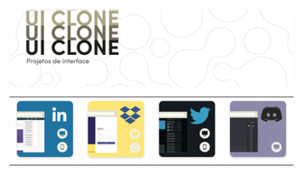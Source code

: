 
<img src="./data/Header@3x.png" />

<table>
  <tr>
    <td> <img src="./data/LinkedIn@3x.png"  alt="Interface do Linkedin"></td>
    <td> <img src="./data/Dropbox@3x.png"  alt="Interface do Dropbox"></td>
    <td> <img src="./data/Twitter@3x.png"  alt="Interface do Twitter"></td>
    <td> <img src="./data/Discord@3x.png"  alt="Interface do Discord"></td>
  </tr> 
</table>